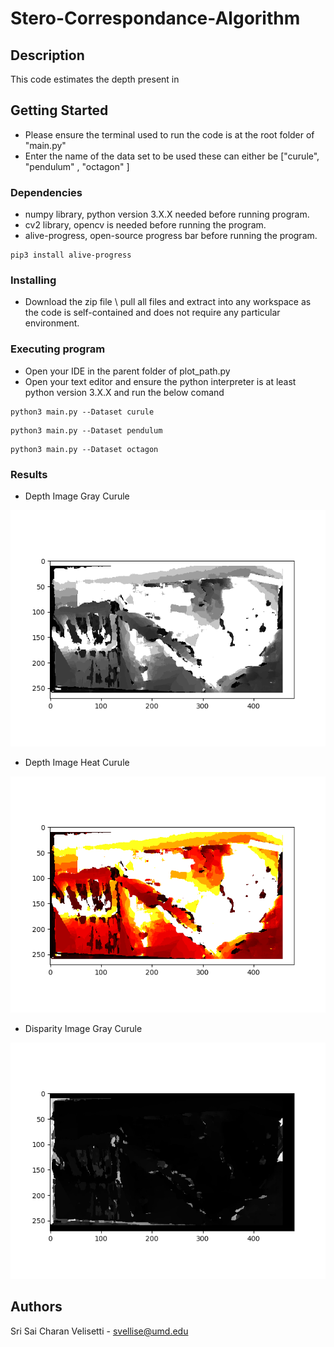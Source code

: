 # Stero-Correspondance-Algorithm

## Description

This code estimates the depth present in

## Getting Started
* Please ensure the terminal used to run the code is at the root folder of "main.py"
* Enter the name of the data set to be used these can either be ["curule", "pendulum" , "octagon" ]

### Dependencies

* numpy library, python version 3.X.X needed before running program.
* cv2 library, opencv is needed before running the program.
* alive-progress, open-source progress bar before running the program.
```
pip3 install alive-progress
```
### Installing

* Download the zip file \ pull all files and extract into any workspace as the code is self-contained and does not require any particular environment. 

### Executing program

* Open your IDE in the parent folder of plot_path.py
* Open your text editor and ensure the python interpreter is at least python version 3.X.X and run the below comand 
```
python3 main.py --Dataset curule
```

```
python3 main.py --Dataset pendulum
```

```
python3 main.py --Dataset octagon
```
### Results
* Depth Image Gray Curule <br />

![alt text](https://github.com/Sri-Sai-Charan/Stero-Correspondance-Algorithm/blob/main/Output/depth_image_gray_curule.png)

* Depth Image Heat Curule <br />

![alt text](https://github.com/Sri-Sai-Charan/Stero-Correspondance-Algorithm/blob/main/Output/depth_image_heat_curule.png)



* Disparity Image Gray Curule <br />

![alt text](https://github.com/Sri-Sai-Charan/Stero-Correspondance-Algorithm/blob/main/Output/disparity_image_gray_curule.png)





## Authors

Sri Sai Charan Velisetti - svellise@umd.edu

